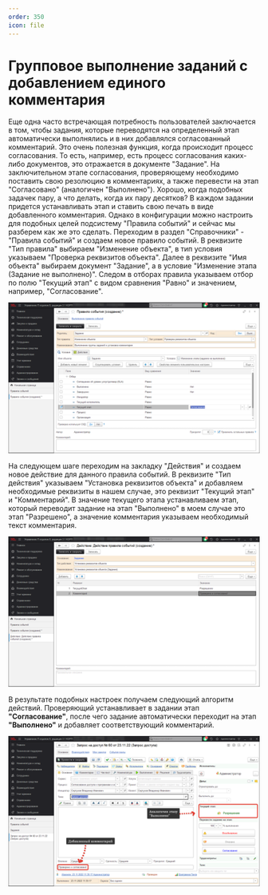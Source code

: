 ```yaml
---
order: 350
icon: file
---
```


# Групповое выполнение заданий с добавлением единого комментария

Еще одна часто встречающая потребность пользователей заключается в том, чтобы задания, которые переводятся на определенный этап автоматически выполнялись и в них добавлялся согласованный комментарий. Это очень полезная функция, когда происходит процесс согласования. То есть, например, есть процесс согласования каких-либо документов, это отражается в документе "Задание". На заключительном этапе согласования, проверяющему необходимо поставить свою резолюцию в комментариях, а также перевести на этап "Согласовано" (аналогичен "Выполнено"). Хорошо, когда подобных задачек пару, а что делать, когда их пару десятков? В каждом задании придется устанавливать этап и ставить свою печать в виде добавленного комментария. Однако в конфигурации можно настроить для подобных целей подсистему "Правила событий" и сейчас мы разберем как же это сделать. Переходим в раздел "Справочники" - "Правила событий" и создаем новое правило событий. В реквизите "Тип правила" выбираем "Изменение объекта", в тип условия указываем "Проверка реквизитов объекта". Далее в реквизите "Имя объекта" выбираем документ "Задание", а в условие "Изменение этапа (Задание не выполнено)". Следом в отборах правила указываем отбор по полю "Текущий этап" с видом сравнения "Равно" и значением, например, "Согласование".

![01_ГрупповоеВыполнение](static/01_ГрупповоеВыполнение.png)

На следующем шаге переходим на закладку "Действия" и создаем новое действие для данного правила событий. В реквизите "Тип действия" указываем "Установка реквизитов объекта" и добавляем необходимые реквизиты в нашем случае, это реквизит "Текущий этап" и "Комментарий". В значение текущего этапа устанавливаем этап, который переводит задание на этап "Выполнено" в моем случае это этап "Разрешено", а значение комментария указываем необходимый текст комментария.

![02_ГрупповоеВыполнение](static/02_ГрупповоеВыполнение.png)

В результате подобных настроек получаем следующий алгоритм действий. Проверяющий устанавливает в задании этап **"Согласование"**, после чего задание автоматически переходит на этап **"Выполнено"** и добавляет соответствующий комментарий.

![03_ГрупповоеВыполнение](static/03_ГрупповоеВыполнение.png)
